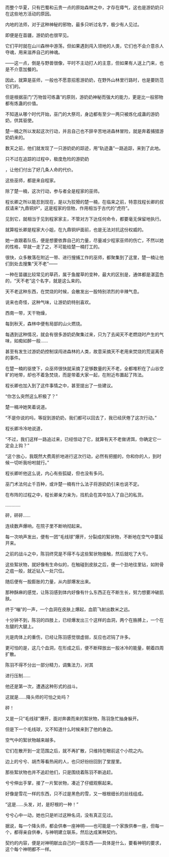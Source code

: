 而整个华夏，只有巴蜀和云贵一点的原始森林之中，才存在瘴气，这也是游奶奶只在这些地方活动的原因。

内地的法师，对于这种神秘的邪物，最多只听过名字，极少有人见过。

即便是在苗疆，游奶奶也很罕见。

它们平时就在山川森林中游荡，但如果遇到闯入领地的人类，它们也不会介意杀人夺魂，用来滋养自己的神魂。

——这一点，倒是与野兽很像，平时不主动打人的主意，但如果有人送上门来，也是不介意加餐的。

因此，就算是巫师，一般也不愿意招惹游奶奶，在野外山林里行路时，也是要防范它们的。

但是根据巫门“万物皆可练蛊”的原则，游奶奶神秘而强大的能力，更是比一般邪物都有炼蛊的价值。

不知道从哪个时代开始，巫门的大祭司，身边都有至少一两只被炼化成蛊的游奶奶，供其驱使。

楚一楠之所以发起这次行动，并且自己也不辞辛苦地进森林冒险，就是奔着捕猎游奶奶来的。

数天之前，他们就发现了一只游奶奶的踪迹，用“轨迹蛊”一路追踪，来到了此地。

只不过在追踪的过程中，极度危险的游奶奶

，让他们付出了好几条人命的代价。

这些巫师，都是来自程家。

除了楚一楠，这次行动，参与者全是程家的巫师。

程长卿之所以能忍到现在，是以为狡猾的楚一楠，在临来之前，特意找程长卿的叔叔请来“九鼎铜炉”，这是程家的信物，作用相当于古代的“虎符”。

见到它，就相当于见到程家家主，不管对方下达任何命令，都要毫无保留地执行。

就算程长卿是程家大小姐，在九鼎铜炉面前，也是无法对抗这份权威的。

她一直跟着队伍，便是想要依靠自己的力量，尽量减少程家巫师的伤亡，不然以她的性格，早就一走了之，不可能给楚一楠打工的。

很快，众多散落在附近一带、进行搜捕工作的巫师，都聚集到了这里，楚一楠让他们到处去搜集“天不老”——

一种在苗疆比较常见的草药，属于鱼腥草的变种，最大的区别是，通体都是湛蓝色的，“天不老”这个名字，就是这么来的。

天不老这种东西，在焚烧的时候，会散发出一股特别浓烈的辛辣气息。

说来也奇怪，这种气味，让游奶奶特别喜欢。

西南一带，天干物燥，

每到秋天，森林中便有局部的山火燃烧。

每遇到这种情况，就会有很多游奶奶聚集过来，只为了去闻天不老燃烧时产生的气味，如痴如醉一般……

甚至有发生过游奶奶控制误闯进森林的人类，故意采摘天不老用来焚烧的荒诞离奇的事件。

在楚一楠的驱使下，众巫师很快就采摘了足够数量的天不老，全都堆积在了山谷空旷的地带，却也不着急焚烧，而是带着大家一起，在附近布置起了阵法。

程长卿也加入到了这件事情之中，甚至提出了一些建议。

“你怎么突然这么积极了？”

楚一楠冲她笑着说道。

“不是你说的吗，等捉到游奶奶，我们都可以回去了，我已经厌倦了这次行动。”

程长卿冷冷地说道，

“不过，我们这样一路追过来，已经惊动了它，就算有天不老做诱饵，你确定它一定会上钩？”

“这个放心，我既然大费周折地进行这次行动，必然有把握的，你和你的人，到时候一切听我吩咐就行。”

程长卿听他这么说，内心有些狐疑，但也没有多问。

巫门术法何止千百种，或许楚一楠有什么法子将游奶奶引来也说不定。

在布阵的过程之中，程长卿亲力亲为，找机会在其中加入了自己的私货。

…………

砰，砰砰……

连续数声爆响，在院子里不断响彻起来。

每一次响声发出，便有一团“毛线球”爆开，分裂成的絮状物，不断地在空气中蔓延开来。

之前的战斗之中，陈羽终究是不得不与这些絮状物接触，然后就吃了大亏。

这些絮状物，就好像有生命似的，在触碰到皮肤之后，便一个劲地往里钻，如附骨之疽一般，就近钻入一处穴位。

随后便有一股膨胀的力量，从内部爆发出来。

那种酥麻的感觉，让陈羽感到体内好像有什么东西正在不断生长，努力想要冲破肌肤。

终于“嘣”的一声，一个血洞在皮肤上爆起，血箭飞射出数米之远。

十分钟不到，陈羽的四肢上，已经爆发出三个这样的血洞，两个在胳膊上，一个在左腿的大腿上。

光是肉体上的重伤，已经让陈羽感觉很虚弱，反应也迟钝了许多。

更可怕的是，这几个血洞，在形成之后，便不断释放出一股冰冷的能量，朝着四周扩散。

陈羽不得不分出一部分精力，调集法力，对其

进行压制……

他还是第一次，遭遇这种形式的战斗。

这就是……降头师的可怕之处吗？

砰！

又是一只“毛线球”爆开，面对奔袭而来的絮状物，陈羽急忙抽身躲开。

但是下一个毛线球，又不知道什么时候来到了他的身边。

空气中的絮状物越来越多。

它们在散开到一定范围之后，就不再扩散，只维持在眼前这个小院之内。

边上的兮兮、胡杰等看热闹的人，也只好纷纷回到了堂屋里。

那些絮状物也并不追赶他们，只是围绕着陈羽不断追赶。

兮兮伸出手掌，接了一片絮状物，凑近了仔细观察起来。

好像是雪花一样的东西，只不过是黑色的雪，又一根根细长的丝线组成。

“这是……头发，对，是籽根的一种！”

兮兮心中一动，她也只是听过这种名词，没有真正见过。

据说，每一个降头师，都会供奉一座神明——也可能是一个家族供奉一座，但每一个，都得亲自供奉，与神明建立联系，然后达成某种契约。

契约的内容，便是对神明献出自己的一面东西——具体是什么，要看神明的要求，这个每个神明都不一样。
